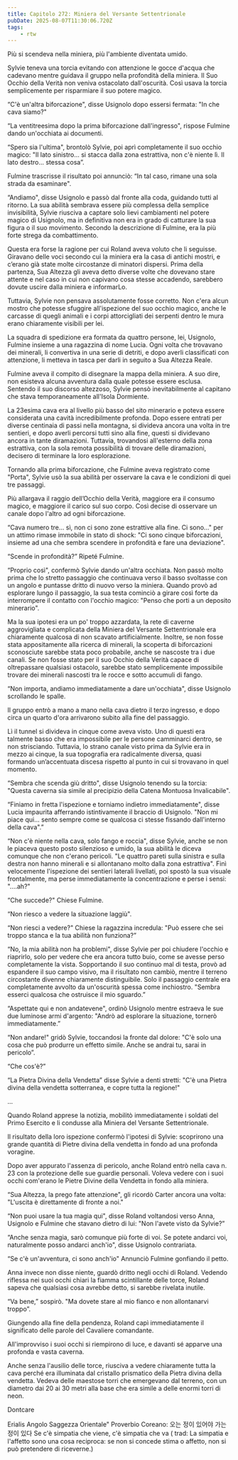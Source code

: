 ```yaml
---
title: Capitolo 272: Miniera del Versante Settentrionale
pubDate: 2025-08-07T11:30:06.720Z
tags:
    - rtw
---
```











Più si scendeva nella miniera, più l'ambiente diventata umido.


Sylvie teneva una torcia evitando con attenzione le gocce d'acqua che cadevano mentre guidava il gruppo nella profondità della miniera. Il Suo Occhio della Verità non veniva ostacolato dall'oscurità. Così usava la torcia semplicemente per risparmiare il suo potere magico.


“C'è un'altra biforcazione", disse Usignolo dopo essersi fermata: "In che cava siamo?"


“La ventitreesima dopo la prima biforcazione dall'ingresso", rispose Fulmine dando un'occhiata ai documenti.


“Spero sia l'ultima", brontolò Sylvie, poi aprì completamente il suo occhio magico: "Il lato sinistro... si stacca dalla zona estrattiva, non c'è niente lì. Il lato destro... stessa cosa”.


Fulmine trascrisse il risultato poi annunciò: “In tal caso, rimane una sola strada da esaminare".


“Andiamo", disse Usignolo e passò dal fronte alla coda, guidando tutti al ritorno. La sua abilità sembrava essere più complessa della semplice invisibilità, Sylvie riusciva a captare solo lievi cambiamenti nel potere magico di Usignolo, ma in definitiva non era in grado di catturare la sua figura o il suo movimento. Secondo la descrizione di Fulmine, era la più forte strega da combattimento.


Questa era forse la ragione per cui Roland aveva voluto che li seguisse. Giravano delle voci secondo cui la miniera era la casa di antichi mostri, e c’erano già state molte circostanze di minatori dispersi. Prima della partenza, Sua Altezza gli aveva detto diverse volte che dovevano stare attente e nel caso in cui non capivano cosa stesse accadendo, sarebbero dovute uscire dalla miniera e informarLo.


Tuttavia, Sylvie non pensava assolutamente fosse corretto. Non c'era alcun mostro che potesse sfuggire all'ispezione del suo occhio magico, anche le carcasse di quegli animali e i corpi attorcigliati dei serpenti dentro le mura erano chiaramente visibili per lei.


La squadra di spedizione era formata da quattro persone, lei, Usignolo, Fulmine insieme a una ragazzina di nome Lucia. Ogni volta che trovavano dei minerali, li convertiva in una serie di detriti, e dopo averli classificati con attenzione, li metteva in tasca per darli in seguito a Sua Altezza Reale.


Fulmine aveva il compito di disegnare la mappa della miniera. A suo dire, non esisteva alcuna avventura dalla quale potesse essere esclusa. Sentendo il suo discorso altezzoso, Sylvie pensò inevitabilmente al capitano che stava temporaneamente all'Isola Dormiente.


La 23esima cava era al livello più basso del sito minerario e poteva essere considerata una cavità incredibilmente profonda. Dopo essere entrati per diverse centinaia di passi nella montagna, si divideva ancora una volta in tre sentieri, e dopo averli percorsi tutti sino alla fine, questi si dividevano ancora in tante diramazioni. Tuttavia, trovandosi all'esterno della zona estrattiva, con la sola remota possibilità di trovare delle diramazioni, decisero di terminare la loro esplorazione.


Tornando alla prima biforcazione, che Fulmine aveva registrato come "Porta", Sylvie usò la sua abilità per osservare la cava e le condizioni di quei tre passaggi.


Più allargava il raggio dell’Occhio della Verità, maggiore era il consumo magico, e maggiore il carico sul suo corpo. Così decise di osservare un canale dopo l'altro ad ogni biforcazione.


“Cava numero tre... sì, non ci sono zone estrattive alla fine. Ci sono..." per un attimo rimase immobile in stato di shock: "Ci sono cinque biforcazioni, insieme ad una che sembra scendere in profondità e fare una deviazione".


“Scende in profondità?” Ripeté Fulmine.


“Proprio così", confermò Sylvie dando un'altra occhiata. Non passò molto prima che lo stretto passaggio che continuava verso il basso svoltasse con un angolo e puntasse dritto di nuovo verso la miniera. Quando provò ad esplorare lungo il passaggio, la sua testa cominciò a girare così forte da interrompere il contatto con l'occhio magico: "Penso che porti a un deposito minerario".


Ma la sua ipotesi era un po' troppo azzardata, la rete di caverne aggrovigliata e complicata della Miniera del Versante Settentrionale era chiaramente qualcosa di non scavato artificialmente. Inoltre, se non fosse stata appositamente alla ricerca di minerali, la scoperta di biforcazioni sconosciute sarebbe stata poco probabile, anche se nascoste tra i due canali. Se non fosse stato per il suo Occhio della Verità capace di oltrepassare qualsiasi ostacolo, sarebbe stato semplicemente impossibile trovare dei minerali nascosti tra le rocce e sotto accumuli di fango.


“Non importa, andiamo immediatamente a dare un'occhiata", disse Usignolo scrollando le spalle.


Il gruppo entrò a mano a mano nella cava dietro il terzo ingresso, e dopo circa un quarto d'ora arrivarono subito alla fine del passaggio.


Lì il tunnel si divideva in cinque come aveva visto. Uno di questi era talmente basso che era impossibile per le persone camminarci dentro, se non strisciando. Tuttavia, lo strano canale visto prima da Sylvie era in mezzo ai cinque, la sua topografia era radicalmente diversa, quasi formando un’accentuata discesa rispetto al punto in cui si trovavano in quel momento.


“Sembra che scenda giù dritto", disse Usignolo tenendo su la torcia: "Questa caverna sia simile al precipizio della Catena Montuosa Invalicabile".


“Finiamo in fretta l'ispezione e torniamo indietro immediatamente", disse Lucia impaurita afferrando istintivamente il braccio di Usignolo. "Non mi piace qui... sento sempre come se qualcosa ci stesse fissando dall'interno della cava".”


“Non c'è niente nella cava, solo fango e roccia", disse Sylvie, anche se non le piaceva questo posto silenzioso e umido, la sua abilità le diceva comunque che non c'erano pericoli. "Le quattro pareti sulla sinistra e sulla destra non hanno minerali e si allontanano molto dalla zona estrattiva". Finì velocemente l'ispezione dei sentieri laterali livellati, poi spostò la sua visuale frontalmente, ma perse immediatamente la concentrazione e perse i sensi: "....ah?"


“Che succede?" Chiese Fulmine.


“Non riesco a vedere la situazione laggiù".


“Non riesci a vedere?" Chiese la ragazzina incredula: "Può essere che sei troppo stanca e la tua abilità non funziona?”


“No, la mia abilità non ha problemi", disse Sylvie per poi chiudere l'occhio e riaprirlo, solo per vedere che era ancora tutto buio, come se avesse perso completamente la vista. Sopportando il suo continuo mal di testa, provò ad espandere il suo campo visivo, ma il risultato non cambiò, mentre il terreno circostante divenne chiaramente distinguibile. Solo il passaggio centrale era completamente avvolto da un'oscurità spessa come inchiostro. "Sembra esserci qualcosa che ostruisce il mio sguardo.”


“Aspettate qui e non andatevene", ordinò Usignolo mentre estraeva le sue due luminose armi d'argento: "Andrò ad esplorare la situazione, tornerò immediatamente.”


“Non andare!" gridò Sylvie, toccandosi la fronte dal dolore: "C'è solo una cosa che può produrre un effetto simile. Anche se andrai tu, sarai in pericolo”.


“Che cos'è?”


“La Pietra Divina della Vendetta” disse Sylvie a denti stretti: "C'è una Pietra divina della vendetta sotterranea, e copre tutta la regione!"


...


Quando Roland apprese la notizia, mobilitò immediatamente i soldati del Primo Esercito e li condusse alla Miniera del Versante Settentrionale.


Il risultato della loro ispezione confermò l'ipotesi di Sylvie: scoprirono una grande quantità di Pietre divina della vendetta in fondo ad una profonda voragine.


Dopo aver appurato l'assenza di pericolo, anche Roland entrò nella cava n. 23 con la protezione delle sue guardie personali. Voleva vedere con i suoi occhi com'erano le Pietre Divine della Vendetta in fondo alla miniera.


“Sua Altezza, la prego fate attenzione", gli ricordò Carter ancora una volta: "L'uscita è direttamente di fronte a noi."


“Non puoi usare la tua magia qui", disse Roland voltandosi verso Anna, Usignolo e Fulmine che stavano dietro di lui: "Non l'avete visto da Sylvie?”


“Anche senza magia, sarò comunque più forte di voi. Se potete andarci voi, naturalmente posso andarci anch'io", disse Usignolo contrariata.


“Se c'è un'avventura, ci sono anch'io" Annunciò Fulmine gonfiando il petto.


Anna invece non disse niente, guardò dritto negli occhi di Roland. Vedendo riflessa nei suoi occhi chiari la fiamma scintillante delle torce, Roland sapeva che qualsiasi cosa avrebbe detto, si sarebbe rivelata inutile.


“Va bene,” sospirò. "Ma dovete stare al mio fianco e non allontanarvi troppo”.


Giungendo alla fine della pendenza, Roland capì immediatamente il significato delle parole del Cavaliere comandante.


All'improvviso i suoi occhi si riempirono di luce, e davanti sé apparve una profonda e vasta caverna.


Anche senza l'ausilio delle torce, riusciva a vedere chiaramente tutta la cava perché era illuminata dal cristallo prismatico della Pietra divina della vendetta. Vedeva delle maestose torri che emergevano dal terreno, con un diametro dai 20 ai 30 metri alla base che era simile a delle enormi torri di neon.






Dontcare






Erialis Angolo Saggezza Orientale" Proverbio  Coreano: 오는 정이 있어야 가는 정이 있다 Se c'è simpatia che viene, c'è simpatia che va ( trad: La simpatia e l'affetto sono una cosa reciproca: se non si concede stima o affetto, non si può pretendere di riceverne.) 








                                


                                



